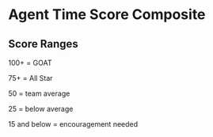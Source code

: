 # Agent Time Score Composite

## Score Ranges
100+ = GOAT

75+ = All Star

50 = team average

25 = below average

15 and below = encouragement needed
